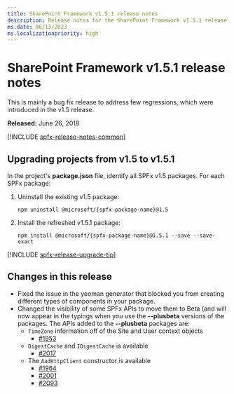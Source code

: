 ```yaml
---
title: SharePoint Framework v1.5.1 release notes
description: Release notes for the SharePoint Framework v1.5.1 release
ms.date: 06/13/2023
ms.localizationpriority: high
---
```

# SharePoint Framework v1.5.1 release notes

This is mainly a bug fix release to address few regressions, which were introduced in the v1.5 release.

**Released:** June 26, 2018

[!INCLUDE [spfx-release-notes-common](../../includes/snippets/spfx-release-notes-common.md)]

## Upgrading projects from v1.5 to v1.5.1

In the project's **package.json** file, identify all SPFx v1.5 packages. For each SPFx package:

1. Uninstall the existing v1.5 package:

    ```console
    npm uninstall @microsoft/{spfx-package-name}@1.5
    ```

1. Install the refreshed v1.5.1 package:

    ```console
    npm install @microsoft/{spfx-package-name}@1.5.1 --save --save-exact
    ```

[!INCLUDE [spfx-release-upgrade-tip](../../includes/snippets/spfx-release-upgrade-tip.md)]

## Changes in this release

- Fixed the issue in the yeoman generator that blocked you from creating different types of components in your package.
- Changed the visibility of some SPFx APIs to move them to Beta (and will now appear in the typings when you use the **--plusbeta** versions of the packages.  The APIs added to the **--plusbeta** packages are:
  - `TimeZone` information off of the Site and User context objects
    - [#1953](https://github.com/SharePoint/sp-dev-docs/issues/1953)
  - `DigestCache` and `IDigestCache`  is available
    - [#2017](https://github.com/SharePoint/sp-dev-docs/issues/2027)
  - The `AadHttpClient` constructor is available
    - [#1964](https://github.com/SharePoint/sp-dev-docs/issues/1964)
    - [#2001](https://github.com/SharePoint/sp-dev-docs/issues/2001)
    - [#2093](https://github.com/SharePoint/sp-dev-docs/issues/2093)
